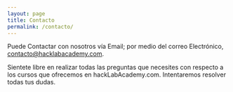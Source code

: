 ```yaml
---
layout: page
title: Contacto
permalink: /contacto/
---
```


Puede Contactar con nosotros vía Email; por medio del correo Electrónico, [contacto@hacklabacademy.com](mailto:contacto@hacklabacademy).

Sientete libre en realizar todas las preguntas que necesites con respecto a los cursos que ofrecemos en hackLabAcademy.com. Intentaremos resolver todas tus dudas.